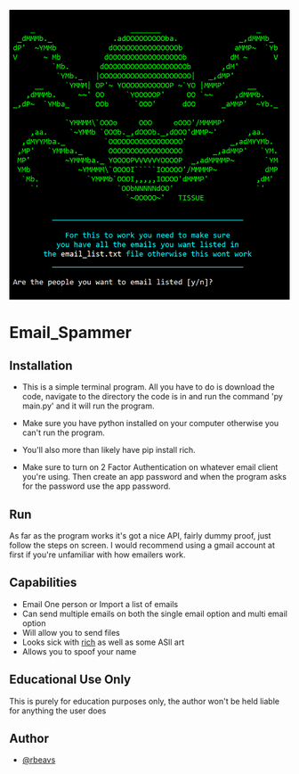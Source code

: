 ![Email Spammer Screenshot](banner.png)

# Email_Spammer

## Installation

- This is a simple terminal program. All you have to do is download the code, 
  navigate to the directory the code is in and run the command 'py main.py'
  and it will run the program.

- Make sure you have python installed on your computer otherwise you can't run the program.

- You'll also more than likely have pip install rich.

- Make sure to turn on 2 Factor Authentication on whatever email client you're using. 
  Then create an app password and when the program asks for the password use the app password.

## Run
As far as the program works it's got a nice API, fairly dummy proof, just follow the steps on screen.
I would recommend using a gmail account at first if you're unfamiliar with how emailers work.


## Capabilities

- Email One person or Import a list of emails
- Can send multiple emails on both the single email option and multi email option
- Will allow you to send files
- Looks sick with [rich](https://github.com/Textualize/rich) as well as some ASll art
- Allows you to spoof your name


## Educational Use Only

This is purely for education purposes only, the author
won't be held liable for anything the user does

## Author

- [@rbeavs](https://www.github.com/rbeavs)
